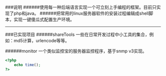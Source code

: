 ###说明
######使用每一种后端语言实现一个可立刻上手编程的框架。目前只实现了php和java。
######把常用的linux服务器软件的安装过程编辑成shell脚本，实现一键傻瓜式配置生产环境。

---

###已实现项目
######shareTools
一些在日常开发过程中小工具的集合，例如：md5计算，urlencode等等。

######monitor
一个类似监控宝的服务器监控程序，基于snmp v3实现。


```php
<?php
	echo time();
?>
```